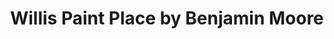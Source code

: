 ---
title: "Willis Paint Place by Benjamin Moore"
url: /roslyn-heights/willis-paint-place-by-benjamin-moore/
shop: Farben
---
